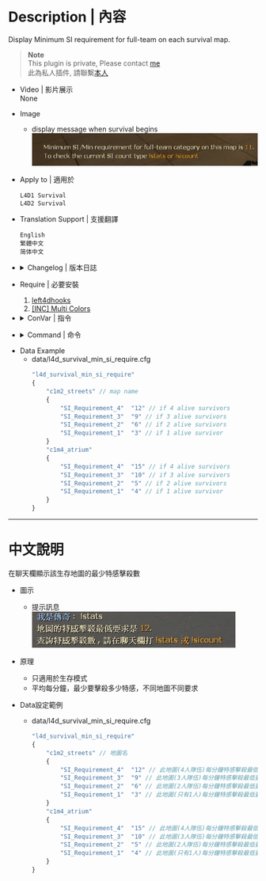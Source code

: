 # Description | 內容
Display Minimum SI requirement for full-team on each survival map.

> __Note__ <br/>
This plugin is private, Please contact [me](https://github.com/fbef0102/Game-Private_Plugin#私人插件列表-private-plugins-list)<br/>
此為私人插件, 請聯繫[本人](https://github.com/fbef0102/Game-Private_Plugin#私人插件列表-private-plugins-list)

* Video | 影片展示
<br/>None

* Image
	* display message when survival begins
	<br/>![l4d_survival_min_si_require_1](image/l4d_survival_min_si_require_1.jpg)

* Apply to | 適用於
	```
	L4D1 Survival
	L4D2 Survival
	```

* Translation Support | 支援翻譯
	```
	English
	繁體中文
	简体中文
	```

* <details><summary>Changelog | 版本日誌</summary>

	* v1.1 (2023-2-10)
		* Display different SI requirement numbers based on how many alive survivors when survival begins

	* v1.0
		* Initial Release
</details>

* Require | 必要安裝
	1. [left4dhooks](https://forums.alliedmods.net/showthread.php?t=321696)
	2. [[INC] Multi Colors](https://github.com/fbef0102/L4D1_2-Plugins/releases/tag/Multi-Colors)

* <details><summary>ConVar | 指令</summary>

	None
</details>

* <details><summary>Command | 命令</summary>

	* **Minimum SI/Min requirement for full-team category on this map**
		```php
		sm_stats
		sm_sicount
		```
</details>

* Data Example
	* data/l4d_survival_min_si_require.cfg
		```php
		"l4d_survival_min_si_require"
		{
			"c1m2_streets" // map name
			{
				"SI_Requirement_4"	"12" // if 4 alive survivors
				"SI_Requirement_3"	"9" // if 3 alive survivors
				"SI_Requirement_2"	"6" // if 2 alive survivors
				"SI_Requirement_1"	"3" // if 1 alive survivor
			}
			"c1m4_atrium"
			{
				"SI_Requirement_4"	"15" // if 4 alive survivors
				"SI_Requirement_3"	"10" // if 3 alive survivors
				"SI_Requirement_2"	"5" // if 2 alive survivors
				"SI_Requirement_1"	"4" // if 1 alive survivor
			}
		}
		```

- - - -
# 中文說明
在聊天欄顯示該生存地圖的最少特感擊殺數

* 圖示
	* 提示訊息
	<br/>![l4d_survival_min_si_require_2](image/l4d_survival_min_si_require_2.jpg)

* 原理
	* 只適用於生存模式
	* 平均每分鐘，最少要擊殺多少特感，不同地圖不同要求

* Data設定範例
	* data/l4d_survival_min_si_require.cfg
		```php
		"l4d_survival_min_si_require"
		{
			"c1m2_streets" // 地圖名
			{
				"SI_Requirement_4"	"12" // 此地圖(4人隊伍)每分鐘特感擊殺最低要求是 12
				"SI_Requirement_3"	"9" // 此地圖(3人隊伍)每分鐘特感擊殺最低要求是 9
				"SI_Requirement_2"	"6" // 此地圖(2人隊伍)每分鐘特感擊殺最低要求是 6
				"SI_Requirement_1"	"3" // 此地圖(只有1人)每分鐘特感擊殺最低要求是 3
			}
			"c1m4_atrium"
			{
				"SI_Requirement_4"	"15" // 此地圖(4人隊伍)每分鐘特感擊殺最低要求是 15
				"SI_Requirement_3"	"10" // 此地圖(3人隊伍)每分鐘特感擊殺最低要求是 10
				"SI_Requirement_2"	"5" // 此地圖(2人隊伍)每分鐘特感擊殺最低要求是 5
				"SI_Requirement_1"	"4" // 此地圖(只有1人)每分鐘特感擊殺最低要求是 4
			}
		}
		```

